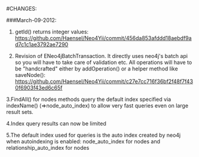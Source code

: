 #CHANGES:

###March-09-2012:

1. getId() returns integer values:
https://github.com/Haensel/Neo4Yii/commit/456da853afddd18aebdf9ad7c1c1ae3792ae7290

2. Revision of ENeo4jBatchTransaction. It directly uses neo4j's batch api so you will have to
take care of validation etc. All operations will have to be "handcrafted" either by addOperation()
or a helper method like saveNode(): https://github.com/Haensel/Neo4Yii/commit/c27e7cc716f36bf2f48f7f430f6903f43ed6c65f

3.FindAll() for nodes methods query the default index specified via indexName() (=>node_auto_index) to allow very fast queries even on large result sets.

4.Index query results can now be limited

5.The default index used for queries is the auto index created by neo4j when autoindexing is enabled: node_auto_index for nodes and relationship_auto_index for nodes